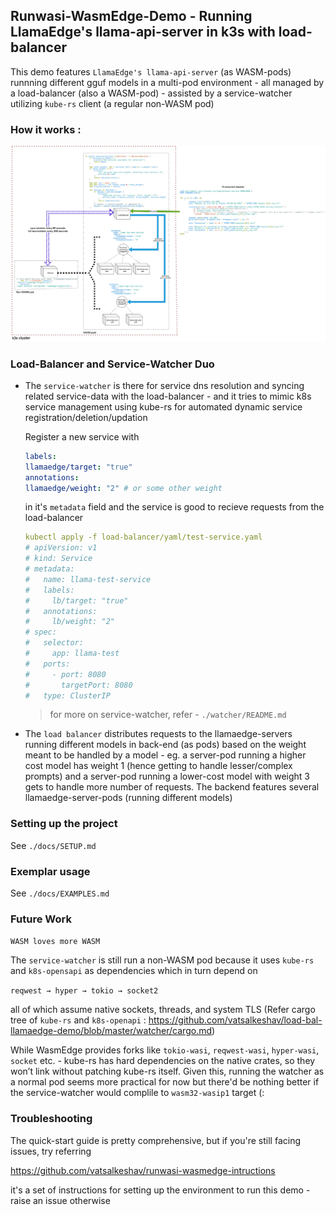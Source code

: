 ## Runwasi-WasmEdge-Demo - Running LlamaEdge's llama-api-server in k3s with load-balancer

This demo features `LlamaEdge's llama-api-server` (as WASM-pods) runnning different gguf models in a multi-pod environment - all managed by a load-balancer (also a WASM-pod) - assisted by a service-watcher utilizing `kube-rs` client (a regular non-WASM pod)

### How it works :
![Architecture Diagram](docs/diagrams/loadbalancer-watcher-architecture.png)

### Load-Balancer and Service-Watcher Duo

- The `service-watcher` is there for service dns resolution and syncing related service-data with the load-balancer - and it tries to mimic k8s service management using kube-rs for automated dynamic service registration/deletion/updation

    Register a new service with 
    ```yaml
    labels:
    llamaedge/target: "true"
    annotations:
    llamaedge/weight: "2" # or some other weight
    ```
    in it's `metadata` field and the service is good to recieve requests from the load-balancer

    ```yaml
    kubectl apply -f load-balancer/yaml/test-service.yaml
    # apiVersion: v1
    # kind: Service
    # metadata:
    #   name: llama-test-service
    #   labels:
    #     lb/target: "true"
    #   annotations:
    #     lb/weight: "2"
    # spec:
    #   selector:
    #     app: llama-test
    #   ports:
    #     - port: 8080
    #       targetPort: 8080
    #   type: ClusterIP
    ```
    > for more on service-watcher, refer - `./watcher/README.md`

 - The `load balancer` distributes requests to the llamaedge-servers running different models in back-end (as pods) based on the weight meant to be handled by a model - eg. a server-pod running a higher cost model has weight 1 (hence getting to handle lesser/complex prompts) and a server-pod running a lower-cost model with weight 3 gets to handle more number of requests. The backend features several llamaedge-server-pods (running different models)

### Setting up the project
See `./docs/SETUP.md`

### Exemplar usage
See `./docs/EXAMPLES.md`

### Future Work
`WASM loves more WASM`

The `service-watcher` is still run a non-WASM pod because it uses `kube-rs` and `k8s-opensapi` as dependencies which in turn depend on 

`reqwest → hyper → tokio → socket2`

all of which assume native sockets, threads, and system TLS (Refer cargo tree of `kube-rs` and `k8s-openapi` : https://github.com/vatsalkeshav/load-bal-llamaedge-demo/blob/master/watcher/cargo.md)

While WasmEdge provides forks like `tokio-wasi`, `reqwest-wasi`, `hyper-wasi`, `socket` etc. - kube-rs has hard dependencies on the native crates, so they won’t link without patching kube-rs itself.
Given this, running the watcher as a normal pod seems more practical for now but there'd be nothing better if the service-watcher would complile to `wasm32-wasip1` target (:

### Troubleshooting
The quick-start guide is pretty comprehensive, but if you're still facing issues, try referring 

https://github.com/vatsalkeshav/runwasi-wasmedge-intructions 

it's a set of instructions for setting up the environment to run this demo - raise an issue otherwise
